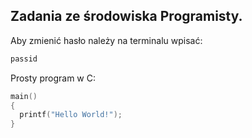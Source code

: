 ## Zadania ze środowiska Programisty.

Aby zmienić hasło należy na terminalu wpisać:

```sh
passid
```

Prosty program w C:

```c
main()
{
  printf("Hello World!");
}
